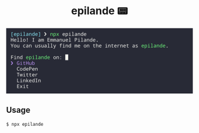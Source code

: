 <div align="center">
  <h1>epilande 📟</h1>
</div>

![epilande cli](demo.png)

## Usage

```bash
$ npx epilande
```
